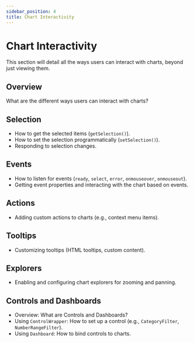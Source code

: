 ```yaml
---
sidebar_position: 4
title: Chart Interactivity
---
```


# Chart Interactivity

This section will detail all the ways users can interact with charts, beyond just viewing them.

## Overview
What are the different ways users can interact with charts?

## Selection
- How to get the selected items (`getSelection()`).
- How to set the selection programmatically (`setSelection()`).
- Responding to selection changes.

## Events
- How to listen for events (`ready`, `select`, `error`, `onmouseover`, `onmouseout`).
- Getting event properties and interacting with the chart based on events.

## Actions
- Adding custom actions to charts (e.g., context menu items).

## Tooltips
- Customizing tooltips (HTML tooltips, custom content).

## Explorers
- Enabling and configuring chart explorers for zooming and panning.

## Controls and Dashboards
- Overview: What are Controls and Dashboards?
- Using `ControlWrapper`: How to set up a control (e.g., `CategoryFilter`, `NumberRangeFilter`).
- Using `Dashboard`: How to bind controls to charts.
